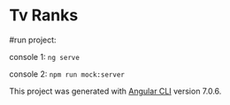# Tv Ranks


#run project:

console 1:
`ng serve`

console 2:
`npm run mock:server`

This project was generated with [Angular CLI](https://github.com/angular/angular-cli) version 7.0.6.

